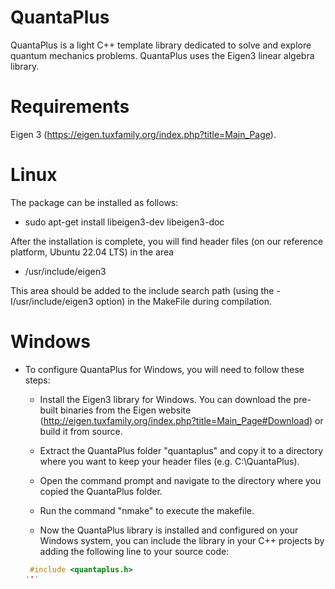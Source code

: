 # QuantaPlus
QuantaPlus is a light C++ template library dedicated to solve and explore quantum mechanics problems. QuantaPlus uses the Eigen3 linear
algebra library.

# Requirements
Eigen 3 (https://eigen.tuxfamily.org/index.php?title=Main_Page).

# Linux 
The package can be installed as follows:
-  sudo apt-get install libeigen3-dev libeigen3-doc

After the installation is complete, you will find header files (on our reference platform, Ubuntu 22.04 LTS) in the area
- /usr/include/eigen3

This area should be added to the include search path (using the -I/usr/include/eigen3 option) in the MakeFile during compilation.


# Windows 
- To configure QuantaPlus for Windows, you will need to follow these steps:

   - Install the Eigen3 library for Windows. You can download the pre-built binaries from the Eigen website (http://eigen.tuxfamily.org/index.php?title=Main_Page#Download) or build it from source.

   - Extract the QuantaPlus folder "quantaplus" and copy it to a directory where you want to keep your header files (e.g. C:\QuantaPlus).

   - Open the command prompt and navigate to the directory where you copied the QuantaPlus folder.

   - Run the command "nmake" to execute the makefile.
   - Now the QuantaPlus library is installed and configured on your Windows system, you can include the library in your C++ projects by adding the following line to your source code:
   
   ```cpp
   	#include <quantaplus.h>
   '''
